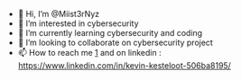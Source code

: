 - 👋 Hi, I’m @Miist3rNyz
- 👀 I’m interested in cybersecurity
- 🌱 I’m currently learning cybersecurity and coding
- 💞️ I’m looking to collaborate on cybersecurity project
- 📫 How to reach me [1](kevin.kesteloot@outlook.com) and on linkedin : https://www.linkedin.com/in/kevin-kesteloot-506ba8195/ 

<!---
Miist3rNyz/Miist3rNyz is a ✨ special ✨ repository because its `README.md` (this file) appears on your GitHub profile.
You can click the Preview link to take a look at your changes.
--->
